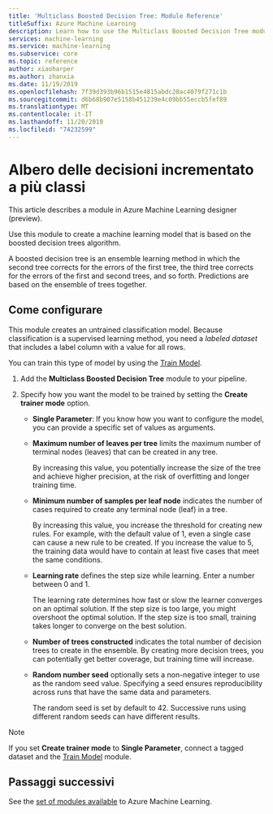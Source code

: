 ```yaml
---
title: 'Multiclass Boosted Decision Tree: Module Reference'
titleSuffix: Azure Machine Learning
description: Learn how to use the Multiclass Boosted Decision Tree module in Azure Machine Learning to create a classifier using labeled data.
services: machine-learning
ms.service: machine-learning
ms.subservice: core
ms.topic: reference
author: xiaoharper
ms.author: zhanxia
ms.date: 11/19/2019
ms.openlocfilehash: 7f39d393b96b1515e4815abdc28ac4079f271c1b
ms.sourcegitcommit: d6b68b907e5158b451239e4c09bb55eccb5fef89
ms.translationtype: MT
ms.contentlocale: it-IT
ms.lasthandoff: 11/20/2019
ms.locfileid: "74232599"
---
```

# <a name="multiclass-boosted-decision-tree"></a>Albero delle decisioni incrementato a più classi

This article describes a module in Azure Machine Learning designer (preview).

Use this module to create a machine learning model that is based on the boosted decision trees algorithm.

A boosted decision tree is an ensemble learning method in which the second tree corrects for the errors of the first tree, the third tree corrects for the errors of the first and second trees, and so forth. Predictions are based on the ensemble of trees together.

## <a name="how-to-configure"></a>Come configurare 

This module creates an untrained classification model. Because classification is a supervised learning method, you need a *labeled dataset* that includes a label column with a value for all rows.

You can train this type of model by using the [Train Model](././train-model.md). 

1.  Add the **Multiclass Boosted Decision Tree** module to your pipeline.

1.  Specify how you want the model to be trained by setting the **Create trainer mode** option.

    + **Single Parameter**: If you know how you want to configure the model, you can provide a specific set of values as arguments.


    *  **Maximum number of leaves per tree** limits the maximum number of terminal nodes (leaves) that can be created in any tree.
    
        By increasing this value, you potentially increase the size of the tree and achieve higher precision, at the risk of overfitting and longer training time.
  
    * **Minimum number of samples per leaf node** indicates the number of cases required to create any terminal node (leaf) in a tree.  

         By increasing this value, you increase the threshold for creating new rules. For example, with the default value of 1, even a single case can cause a new rule to be created. If you increase the value to 5, the training data would have to contain at least five cases that meet the same conditions.

    * **Learning rate** defines the step size while learning. Enter a number between 0 and 1.

         The learning rate determines how fast or slow the learner converges on an optimal solution. If the step size is too large, you might overshoot the optimal solution. If the step size is too small, training takes longer to converge on the best solution.

    * **Number of trees constructed** indicates the total number of decision trees to create in the ensemble. By creating more decision trees, you can potentially get better coverage, but training time will increase.

    *  **Random number seed** optionally sets a non-negative integer to use as the random seed value. Specifying a seed ensures reproducibility across runs that have the same data and parameters.  

         The random seed is set by default to 42. Successive runs using different random seeds can have different results.

> [!Note]
> If you set **Create trainer mode** to **Single Parameter**, connect a tagged dataset and the [Train Model](./train-model.md) module.

## <a name="next-steps"></a>Passaggi successivi

See the [set of modules available](module-reference.md) to Azure Machine Learning. 
